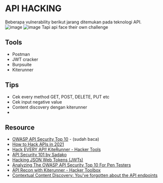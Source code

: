 # API HACKING
Beberapa vulnerability berikut jarang ditemukan pada teknologi API.
![image](https://user-images.githubusercontent.com/52058660/150070419-a8f2f689-9469-44ad-9133-63f3a3ca540f.png)
![image](https://user-images.githubusercontent.com/52058660/150070524-daabb401-3876-4e50-8cc0-ce0bb7deccd2.png)
Tapi api face their own challenge


## Tools
- Postman
- JWT cracker
- Burpsuite
- Kiterunner

## Tips
- Cek every method GET, POST, DELETE, PUT etc
- Cek input negative value
- Content discovery dengan kiterunner
- 

## Resource
- [OWASP API Security Top 10](https://github.com/OWASP/API-Security) - (sudah baca)
- [How to Hack APIs in 2021](https://labs.detectify.com/2021/08/10/how-to-hack-apis-in-2021/)
- [Hack EVERY API! KiteRunner - Hacker Tools](https://www.youtube.com/watch?v=vrOXmxNZ3zQ)
- [API Security 101 by Sadako](https://www.youtube.com/watch?v=ijalD2NkRFg&t=13s)
- [Hacking JSON Web Tokens (JWTs)](https://medium.com/swlh/hacking-json-web-tokens-jwts-9122efe91e4a)
- [Analyzing The OWASP API Security Top 10 For Pen Testers](https://www.youtube.com/watch?v=5UTHUZ3NGfw)
- [API Recon with Kiterunner - Hacker Toolbox](https://www.youtube.com/watch?v=hNs8fpWfcyU)
- [Contextual Content Discovery: You've forgotten about the API endpoints](https://blog.assetnote.io/2021/04/05/contextual-content-discovery/)
